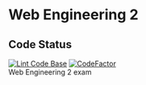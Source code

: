 # Web Engineering 2
## Code Status
[![Lint Code Base](https://github.com/DHBW-FN/web-eng-2/actions/workflows/linter.yml/badge.svg?branch=main)](https://github.com/DHBW-FN/web-eng-2/actions/workflows/linter.yml)
[![CodeFactor](https://www.codefactor.io/repository/github/dhbw-fn/web-eng-2/badge?s=c410c808c745281459230001890de660f2f7b640)](https://www.codefactor.io/repository/github/dhbw-fn/web-eng-2)  
Web Engineering 2 exam
